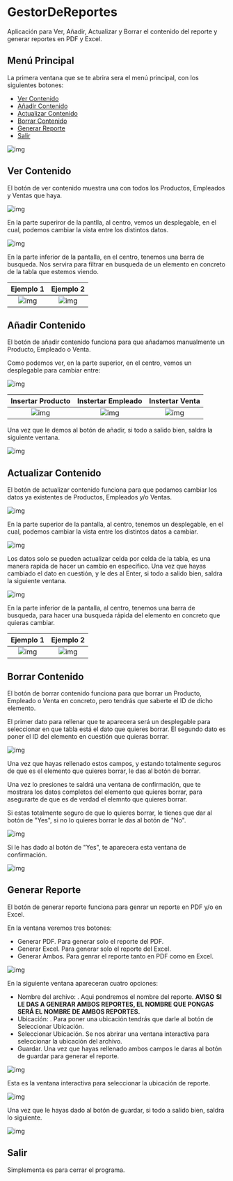 # GestorDeReportes

Aplicación para Ver, Añadir, Actualizar y Borrar el contenido del reporte y generar reportes en PDF y Excel.

## Menú Principal

La primera ventana que se te abrira sera el menú principal, con los siguientes botones:
 - [Ver Contenido](https://github.com/dvidCR/GestorDeReportes/tree/main#ver-contenido)
 - [Añadir Contenido](https://github.com/dvidCR/GestorDeReportes/tree/main#a%C3%B1adir-contenido)
 - [Actualizar Contenido](https://github.com/dvidCR/GestorDeReportes/tree/main#actualizar-contenido)
 - [Borrar Contenido](https://github.com/dvidCR/GestorDeReportes/tree/main#borrar-contenido)
 - [Generar Reporte](https://github.com/dvidCR/GestorDeReportes/tree/main#generar-reporte)
 - [Salir](https://github.com/dvidCR/GestorDeReportes/tree/main#salir)

![img](./IMG/Menu/Menu.png)

## Ver Contenido

El botón de ver contenido muestra una con todos los Productos, Empleados y Ventas que haya.

![img](./IMG/VerContenido/VerContenido.png)

En la parte superiror de la pantlla, al centro, vemos un desplegable, en el cual, podemos cambiar la vista entre los distintos datos.

![img](./IMG/VerContenido/VerContenidoComboBox.png)

En la parte inferior de la pantalla, en el centro, tenemos una barra de busqueda.
Nos servira para filtrar en busqueda de un elemento en concreto de la tabla que estemos viendo.

| Ejemplo 1 | Ejemplo 2 |
|:-----------------:|:-----------------:|
| ![img](./IMG/VerContenido/VerContenidoFiltro1.png) | ![img](./IMG/VerContenido/VerContenidoFiltro2.png) |

## Añadir Contenido

El botón de añadir contenido funciona para que añadamos manualmente un Producto, Empleado o Venta.

Como podemos ver, en la parte superior, en el centro, vemos un desplegable para cambiar entre: 

![img](./IMG/AñadirContenido/AñadirContenidoComboBox.png)

| Insertar Producto | Instertar Empleado | Instertar Venta |
|:-----------------:|:-----------------:|:--------------:|
| ![img](./IMG/AñadirContenido/AñadirContenidoProducto.png) | ![img](./IMG/AñadirContenido/AñadirContenidoEmpleado.png) | ![img](./IMG/AñadirContenido/AñadirContenidoVenta.png) |

Una vez que le demos al botón de añadir, si todo a salido bien, saldra la siguiente ventana.

![img](./IMG/AñadirContenido/AñadirContenido.png)

## Actualizar Contenido

El botón de actualizar contenido funciona para que podamos cambiar los datos ya existentes de Productos, Empleados y/o Ventas.

![img](./IMG/ActualizarContenido/ActualizarContenido.png)

En la parte superior de la pantalla, al centro, tenemos un desplegable, en el cual, podemos cambiar la vista entre los distintos datos a cambiar.

![img](./IMG/ActualizarContenido/ActualizarContenidoComboBox.png)

Los datos solo se pueden actualizar celda por celda de la tabla, es una manera rapida de hacer un cambio en especifico.
Una vez que hayas cambiado el dato en cuestión, y le des al Enter, si todo a salido bien, saldra la siguiente ventana.

![img](./IMG/ActualizarContenido/ActualizarContenidoPrueba.png)

En la parte inferior de la pantalla, al centro, tenemos una barra de busqueda, para hacer una busqueda rápida del elemento en concreto que quieras cambiar.

| Ejemplo 1 | Ejemplo 2 |
|:-----------------:|:-----------------:|
| ![img](./IMG/ActualizarContenido/ActualizarContenidoFiltro1.png) | ![img](./IMG/ActualizarContenido/ActualizarContenidoFiltro2.png) |

## Borrar Contenido

El botón de borrar contenido funciona para que borrar un Producto, Empleado o Venta en concreto, pero tendrás que saberte el ID de dicho elemento.

El primer dato para rellenar que te aparecera será un desplegable para seleccionar en que tabla está el dato que quieres borrar.
El segundo dato es poner el ID del elemento en cuestión que quieras borrar.

![img](./IMG/EliminarContenido/EliminarContenido1.png)

Una vez que hayas rellenado estos campos, y estando totalmente seguros de que es el elemento que quieres borrar, le das al botón de borrar.

Una vez lo presiones te saldrá una ventana de confirmación, que te mostrara los datos completos del elemento que quieres borrar, para asegurarte de que es de verdad el elemnto que quieres borrar.

Si estas totalmente seguro de que lo quieres borrar, le tienes que dar al botón de "Yes", si no lo quieres borrar le das al botón de "No".

![img](./IMG/EliminarContenido/EliminarContenidoConfirmar.png)

Si le has dado al botón de "Yes", te aparecera esta ventana de confirmación.

![img](./IMG/EliminarContenido/EliminarContenido2.png)

## Generar Reporte

El botón de generar reporte funciona para genrar un reporte en PDF y/o en Excel.

En la ventana veremos tres botones:
 - Generar PDF. Para generar solo el reporte del PDF.
 - Generar Excel. Para generar solo el reporte del Excel.
 - Generar Ambos. Para genrar el reporte tanto en PDF como en Excel.

![img](./IMG/GenerarReporte/GenerarReporte.png)

En la siguiente ventana apareceran cuatro opciones:
 - Nombre del archivo: . Aqui pondremos el nombre del reporte.
 **AVISO** 
 **SI LE DAS A GENERAR AMBOS REPORTES, EL NOMBRE QUE PONGAS SERÁ EL NOMBRE DE AMBOS REPORTES.**
 - Ubicación: . Para poner una ubicación tendrás que darle al botón de Seleccionar Ubicación.
 - Seleccionar Ubicación. Se nos abrirar una ventana interactiva para seleccionar la ubicación del archivo.
 - Guardar. Una vez que hayas rellenado ambos campos le daras al botón de guardar para generar el reporte.

![img](./IMG/GenerarReporte/GenerarReporteNombre.png)

Esta es la ventana interactiva para seleccionar la ubicación de reporte.

![img](./IMG/GenerarReporte/GenerarReporteUbicacion.png)

Una vez que le hayas dado al botón de guardar, si todo a salido bien, saldra lo siguiente.

![img](./IMG/GenerarReporte/GenerarReporteExito.png)

## Salir

Simplementa es para cerrar el programa.